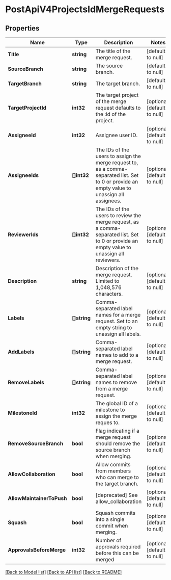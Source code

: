# PostApiV4ProjectsIdMergeRequests

## Properties
Name | Type | Description | Notes
------------ | ------------- | ------------- | -------------
**Title** | **string** | The title of the merge request. | [default to null]
**SourceBranch** | **string** | The source branch. | [default to null]
**TargetBranch** | **string** | The target branch. | [default to null]
**TargetProjectId** | **int32** | The target project of the merge request defaults to the :id of the project. | [optional] [default to null]
**AssigneeId** | **int32** | Assignee user ID. | [optional] [default to null]
**AssigneeIds** | **[]int32** | The IDs of the users to assign the merge request to, as a comma-separated list. Set to 0 or provide an empty value to unassign all assignees. | [optional] [default to null]
**ReviewerIds** | **[]int32** | The IDs of the users to review the merge request, as a comma-separated list. Set to 0 or provide an empty value to unassign all reviewers. | [optional] [default to null]
**Description** | **string** | Description of the merge request. Limited to 1,048,576 characters. | [optional] [default to null]
**Labels** | **[]string** | Comma-separated label names for a merge request. Set to an empty string to unassign all labels. | [optional] [default to null]
**AddLabels** | **[]string** | Comma-separated label names to add to a merge request. | [optional] [default to null]
**RemoveLabels** | **[]string** | Comma-separated label names to remove from a merge request. | [optional] [default to null]
**MilestoneId** | **int32** | The global ID of a milestone to assign the merge reques to. | [optional] [default to null]
**RemoveSourceBranch** | **bool** | Flag indicating if a merge request should remove the source branch when merging. | [optional] [default to null]
**AllowCollaboration** | **bool** | Allow commits from members who can merge to the target branch. | [optional] [default to null]
**AllowMaintainerToPush** | **bool** | [deprecated] See allow_collaboration | [optional] [default to null]
**Squash** | **bool** | Squash commits into a single commit when merging. | [optional] [default to null]
**ApprovalsBeforeMerge** | **int32** | Number of approvals required before this can be merged | [optional] [default to null]

[[Back to Model list]](../README.md#documentation-for-models) [[Back to API list]](../README.md#documentation-for-api-endpoints) [[Back to README]](../README.md)


